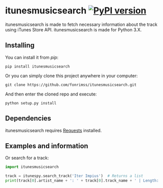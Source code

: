 # itunesmusicsearch [![PyPI version](https://badge.fury.io/py/itunespy.svg)](http://badge.fury.io/py/itunesmusicsearch)

itunesmusicsearch is made to fetch necessary information about the track using iTunes Store API. itunesmusicsearch is made for Python 3.X.

## Installing
You can install it from *pip*:

    pip install itunesmusicsearch

Or you can simply clone this project anywhere in your computer:

    git clone https://github.com/fonrimss/itunesmusicsearch.git

And then enter the cloned repo and execute:

    python setup.py install
## Dependencies

itunesmusicsearch requires [Requests](https://github.com/kennethreitz/requests) installed.

## Examples and information

Or search for a track:

```python
import itunesmusicsearch

track = itunespy.search_track('Iter Impius')  # Returns a list
print(track[0].artist_name + ': ' + track[0].track_name + ' | Length: ' + str(track[0].get_track_time_minutes())) # Get info from the first result
```

